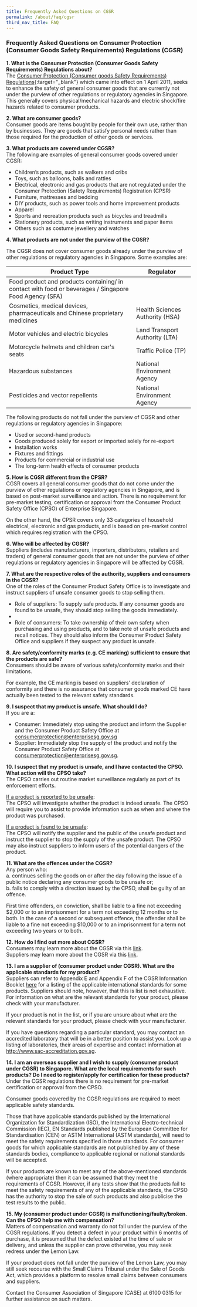 ```yaml
---
title: Frequently Asked Questions on CGSR
permalink: /about/faq/cgsr
third_nav_title: FAQ
---
```


### Frequently Asked Questions on Consumer Protection (Consumer Goods Safety Requirements) Regulations (CGSR)

**1. What is the Consumer Protection (Consumer Goods Safety Requirements) Regulations about?**<br>
The [Consumer Protection (Consumer goods Safety Requirements) Regulations](https://sso.agc.gov.sg/SL-Supp/S184-2018/Published/20180329?DocDate=20180329){:target="_blank"} which came into effect on 1 April 2011,  seeks to enhance the safety of general consumer goods that are currently not under the purview of other regulations or regulatory agencies in Singapore. This generally covers physical/mechanical hazards and electric shock/fire hazards related to consumer products.

**2. What are consumer goods?**<br>
Consumer goods are items bought by people for their own use, rather than by businesses. They are goods that satisfy personal needs rather than those required for the production of other goods or services.

**3. What products are covered under CGSR?**<br>
The following are examples of general consumer goods covered under CGSR:
* Children’s products, such as walkers and cribs
* Toys, such as balloons, balls and rattles
* Electrical, electronic and gas products that are not regulated under the Consumer Protection
(Safety Requirements) Registration (CPSR)
* Furniture, mattresses and bedding
* DIY products, such as power tools and home improvement products
* Apparel
* Sports and recreation products such as bicycles and treadmills
* Stationery products, such as writing instruments and paper items
* Others such as costume jewellery and watches

**4. What products are not under the purview of the CGSR?**<br>

The CGSR does not cover consumer goods already under the purview of other regulations or regulatory agencies in Singapore. Some examples are:

|Product Type|Regulator|
|---|---|
|Food product and products containing/ in contact with food or beverages / Singapore Food Agency (SFA)|
|Cosmetics, medical devices, pharmaceuticals and Chinese proprietary medicines|Health Sciences Authority (HSA)|
|Motor vehicles and electric bicycles|Land Transport Authority (LTA)|
|Motorcycle helmets and children car's seats|Traffic Police (TP)|
|Hazardous substances|National Environment Agency|
|Pesticides and vector repellents|National Environment Agency|

The following products do not fall under the purview of CGSR and other regulations or regulatory agencies in Singapore:
* Used or second-hand products
* Goods produced solely for export or imported solely for re-export
* Installation works
* Fixtures and fittings
* Products for commercial or industrial use
* The long-term health effects of consumer products

**5. How is CGSR different from the CPSR?**<br>
CGSR covers all general consumer goods that do not come under the purview of other regulations or regulatory agencies in Singapore, and is based on post-market surveillance and action. There is no requirement for pre-market testing, certification or approval from the Consumer Product Safety Office (CPSO) of Enterprise Singapore.

On the other hand, the CPSR covers only 33 categories of household electrical, electronic and gas products, and is based on pre-market control which requires registration with the CPSO.

**6. Who will be affected by CGSR?**<br>
Suppliers (includes manufacturers, importers, distributors, retailers and traders) of general consumer goods that are not under the purview of other regulations or regulatory agencies in Singapore will be affected by CGSR.

**7. What are the respective roles of the authority, suppliers and consumers in the CGSR?**<br>
One of the roles of the Consumer Product Safety Office is to investigate and instruct suppliers of unsafe consumer goods to stop selling them.

* Role of suppliers: To supply safe products. If any consumer goods are found to be unsafe, they should stop selling the goods immediately.
*
* Role of consumers: To take ownership of their own safety when purchasing and using products, and to take note of unsafe products and recall notices. They should also inform the Consumer Product Safety Office and suppliers if they suspect any product is unsafe.

**8. Are safety/conformity marks (e.g. CE marking) sufficient to ensure that the products are safe?**<br>
Consumers should be aware of various safety/conformity marks and their limitations.

For example, the CE marking is based on suppliers’ declaration of conformity and there is no assurance that consumer goods marked CE have actually been tested to the relevant safety standards.

**9. I suspect that my product is unsafe. What should I do?**<br>
If you are a:
* Consumer: Immediately stop using the product and inform the Supplier and the Consumer Product Safety Office at consumerprotection@enterprisesg.gov.sg
* Supplier: Immediately stop the supply of the product and notify the Consumer Product Safety Office at consumerprotection@enterprisesg.gov.sg.

**10. I suspect that my product is unsafe, and I have contacted the CPSO. What action will the CPSO take?**<br>
The CPSO carries out routine market surveillance regularly as part of its enforcement efforts. 

<ins>If a product is reported to be unsafe</ins>:<br>
The CPSO will investigate whether the product is indeed unsafe. The CPSO will require you to assist to provide information such as when and where the product was purchased.

<ins>If a product is found to be unsafe</ins>:<br>
The CPSO will notify the supplier and the public of the unsafe product and instruct the supplier to stop the supply of the unsafe product. The CPSO may also instruct suppliers to inform users of the potential dangers of the product.

**11. What are the offences under the CGSR?**<br>
Any person who:<br>
a. continues selling the goods on or after the day following the issue of a public notice declaring any consumer goods to be unsafe or;<br>
b. fails to comply with a direction issued by the CPSO, shall be guilty of an offence.

First time offenders, on conviction, shall be liable to a fine not exceeding $2,000 or to an imprisonment for a term not exceeding 12 months or to both. In the case of a second or subsequent offence, the offender shall be liable to a fine not exceeding $10,000 or to an imprisonment for a term not exceeding two years or to both.

**12. How do I find out more about CGSR?**<br>
Consumers may learn more about the CGSR via this [link](/consumers/choose-safer-products/choose-safer-consumer-goods).<br>
Suppliers may learn more about the CGSR via this [link](/suppliers/cgsr/overview-of-cgsr).

**13. I am a supplier of (consumer product under CGSR). What are the applicable standards for my product?**<br>
Suppliers can refer to Appendix E and Appendix F of the CGSR Information Booklet [here](/images/cgsr-resources/cgsr-infobooklet-revised.pdf) for a listing of the applicable international standards for some products. Suppliers should note, however, that this is list is not exhaustive. For information on what are the relevant standards for your product, please check with your manufacturer.

If your product is not in the list, or if you are unsure about what are the relevant standards for your product, please check with your manufacturer.

If you have questions regarding a particular standard, you may contact an accredited laboratory that will be in a better position to assist you. Look up a listing of laboratories, their areas of expertise and contact information at http://www.sac-accreditation.gov.sg.

**14. I am an overseas supplier and I wish to supply (consumer product under CGSR) to Singapore. What are the local requirements for such products? Do I need to register/apply for certification for these products?**<br>
Under the CGSR regulations there is no requirement for pre-market certification or approval from the CPSO.

Consumer goods covered by the CGSR regulations are required to meet applicable safety standards.

Those that have applicable standards published by the International Organization for Standardization (ISO), the International Electro-technical Commission (IEC), EN Standards published by the European Committee for Standardisation (CEN) or ASTM International (ASTM standards), will need to meet the safety requirements specified in those standards. For consumer goods for which applicable standards are not published by any of these standards bodies, compliance to applicable regional or national standards will be accepted.

If your products are known to meet any of the above-mentioned standards (where appropriate) then it can be assumed that they meet the requirements of CGSR. However, if any tests show that the products fail to meet the safety requirements of any of the applicable standards, the CPSO has the authority to stop the sale of such products and also publicise the test results to the public.

**15. My (consumer product under CGSR) is malfunctioning/faulty/broken. Can the CPSO help me with compensation?**<br>
Matters of compensation and warranty do not fall under the purview of the CGSR regulations. If you detect a defect in your product within 6 months of purchase, it is presumed that the defect existed at the time of sale or delivery, and unless the supplier can prove otherwise, you may seek redress under the Lemon Law.

If your product does not fall under the purview of the Lemon Law, you may still seek recourse with the Small Claims Tribunal under the Sale of Goods Act, which provides a platform to resolve small claims between consumers and suppliers.

Contact the Consumer Association of Singapore (CASE) at 6100 0315 for further assistance on such matters.


